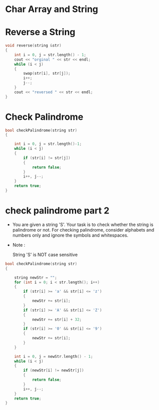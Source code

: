 # Char Array and String

# Reverse a String

```cpp
void reverse(string &str)
{
    int i = 0, j = str.length() - 1;
    cout << "orginal " << str << endl;
    while (i < j)
    {
        swap(str[i], str[j]);
        i++;
        j--;
    }
    cout << "reversed " << str << endl;
}

```

# Check Palindrome

```cpp
bool checkPalindrome(string str)
{

    int i = 0, j = str.length()-1;
    while (i < j)
    {
        if (str[i] != str[j])
        {
            return false;
        }
        i++, j--;
    }
    return true;
}
```

# check palindrome part 2

- You are given a string 'S'. Your task is to check whether the string is palindrome or not. For checking palindrome, consider alphabets and numbers only and ignore the symbols and whitespaces.

- Note :

   String 'S' is NOT case sensitive

```cpp
bool checkPalindrome(string str)
{

    string newStr = "";
    for (int i = 0; i < str.length(); i++)
    {
        if (str[i] >= 'a' && str[i] <= 'z')
        {
            newStr += str[i];
        }
        if (str[i] >= 'A' && str[i] <= 'Z')
        {
            newStr += str[i] + 32;
        }
        if (str[i] >= '0' && str[i] <= '9')
        {
            newStr += str[i];
        }
    }

    int i = 0, j = newStr.length() - 1;
    while (i < j)
    {
        if (newStr[i] != newStr[j])
        {
            return false;
        }
        i++, j--;
    }
    return true;
}

```

# 

```cpp

```

# 

```cpp

```

# 

```cpp

```

# 

```cpp

```

# 

```cpp

```

# 

```cpp

```

# 

```cpp

```

# 

```cpp

```

# 

```cpp

```

# 

```cpp

```

# 

```cpp

```

# 

```cpp

```

# 

```cpp

```

# 

```cpp

```

# 

```cpp

```

# 

```cpp

```

# 

```cpp

```

# 

```cpp

```

# 

```cpp

```

# 

```cpp

```

# 

```cpp

```



